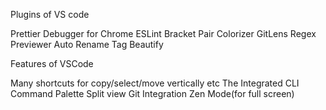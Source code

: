 Plugins of VS code

Prettier
Debugger for Chrome
ESLint
Bracket Pair Colorizer
GitLens
Regex Previewer
Auto Rename Tag
Beautify



Features of VSCode

Many shortcuts for copy/select/move vertically etc
The Integrated CLI
Command Palette
Split view
Git Integration
Zen Mode(for full screen)